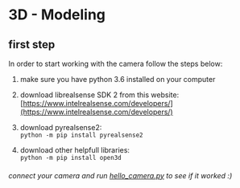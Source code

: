 # 3D - Modeling

## first step
In order to start working with the camera follow the steps below:  
  
1. make sure you have python 3.6 installed on your computer  

2. download librealsense SDK 2 from this website: [https://www.intelrealsense.com/developers/](https://www.intelrealsense.com/developers/)  

3. download pyrealsense2:  
    `python -m pip install pyrealsense2`
    
3. download other helpfull libraries:  
    `python -m pip install open3d`


###### connect your camera and run [hello_camera.py](old/hello_camera.py) to see if it worked :)  
